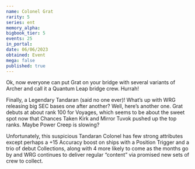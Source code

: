 ```yaml
---
name: Colonel Grat
rarity: 5
series: ent
memory_alpha:
bigbook_tier: 5
events: 25
in_portal:
date: 06/06/2023
obtained: Event
mega: false
published: true
---
```


Ok, now everyone can put Grat on your bridge with several variants of Archer and call it a Quantum Leap bridge crew.  Hurrah!

Finally, a Legendary Tandaran (said no one ever)!  What’s up with WRG releasing big SEC bases one after another?  Well, here’s another one.  Grat debuts at about rank 100 for Voyages, which seems to be about the sweet spot now that Chances Taken Kirk and Mirror Tuvok pushed up the top ranks.  Maybe Power Creep is slowing?

Unfortunately, this suspicious Tandaran Colonel has few strong attributes except perhaps a +15 Accuracy boost on ships with a Position Trigger and a trio of debut Collections, along with 4 more likely to come as the months go by and WRG continues to deliver regular “content” via promised new sets of crew to collect.
